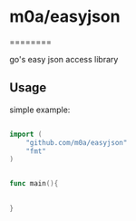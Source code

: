 # m0a/easyjson
========

go's easy json access library


## Usage

simple example:

```go

import (
	"github.com/m0a/easyjson"
	"fmt"
)


func main(){

  
}
```



